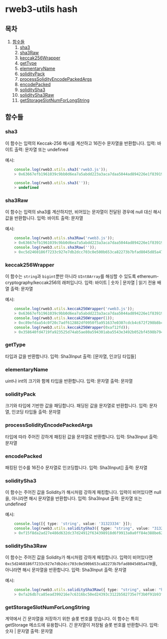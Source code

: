 # rweb3-utils hash

## 목차
1. [함수들](#functions)
     1. [sha3](#sha3)
     2. [sha3Raw](#sha3raw)
     3. [keccak256Wrapper](#keccak256wrapper)
     4. [getType](#gettype)
     5. [elementaryName](#elementaryname)
     6. [solidityPack](#soliditypack)
     7. [processSolidityEncodePackedArgs](#processSolidityEncodePackedArgs)
     8. [encodePacked](#encodepacked)
     9. [soliditySha3](#soliditysha3)
     10. [soliditySha3Raw](#soliditysha3raw)
     11. [getStorageSlotNumForLongString](#getstorageslotnumforlongstring)

## 함수들

### sha3
이 함수는 입력의 Keccak-256 해시를 계산하고 16진수 문자열을 반환합니다.
입력: 바이트
출력: 문자열 또는 undefined

예시: 

```ts
    console.log(rweb3.utils.sha3('rweb3.js'));
    > 0x63667efb1961039c9bb0d6ea7a5abdd223a3aca7daa5044ad894226e1f83919a

    console.log(rweb3.utils.sha3(''));
    > undefined
```

### sha3Raw
이 함수는 입력의 sha3를 계산하지만, 비어있는 문자열이 전달된 경우에 null 대신 해시 값을 반환합니다.
입력: 바이트
출력: 문자열

예시: 

```ts
    console.log(rweb3.utils.sha3Raw('rweb3.js'));
    > 0x63667efb1961039c9bb0d6ea7a5abdd223a3aca7daa5044ad894226e1f83919a
    console.log(rweb3.utils.sha3Raw(''));
    > 0xc5d2460186f7233c927e7db2dcc703c0e500b653ca82273b7bfad8045d85a470
```
      
### keccak256Wrapper
이 함수는 `string`과 `bigint`뿐만 아니라 `UInt8Array`를 해싱할 수 있도록 ethereum-cryptography/keccak256의 래퍼입니다.
입력: 바이트 | 숫자 | 문자열 | 읽기 전용 배열<number>
출력: 문자열

예시:
```ts
    console.log(rweb3.utils.keccak256Wrapper('rweb3.js'));
    > 0x63667efb1961039c9bb0d6ea7a5abdd223a3aca7daa5044ad894226e1f83919a
    console.log(rweb3.utils.keccak256Wrapper(1));
    > 0xc89efdaa54c0f20c7adf612882df0950f5a951637e0307cdcb4c672f298b8bc6
    console.log(rweb3.utils.keccak256Wrapper(0xaf12fd));
    > 0x358640fd4719fa923525d74ab5ae80a594301aba5543e3492b052bf4598b794c
```

### getType
타입과 값을 반환합니다.
입력: Sha3Input
출력: [문자열, 인코딩 타입들]

### elementaryName
uint나 int의 크기와 함께 타입을 반환합니다.
입력: 문자열
출력: 문자열

### solidityPack
크기와 타입에 기반한 값을 패딩합니다.
패딩된 값을 문자열로 반환합니다.
입력: 문자열, 인코딩 타입들
출력: 문자열

### processSolidityEncodePackedArgs
타입에 따라 주어진 강하게 패킹된 값을 문자열로 반환합니다.
입력: Sha3Input
출력: 문자열

### encodePacked
패킹된 인수를 16진수 문자열로 인코딩합니다.
입력: Sha3Input[]
출력: 문자열

### soliditySha3
이 함수는 주어진 값을 Solidity가 해시처럼 강하게 패킹합니다. 입력이 비어있다면 null을, 아니라면 해시 문자열을 반환합니다.
입력: Sha3Input
출력: 문자열 또는 undefined`

예시: 
```ts
    console.log([{ type: 'string', value: '31323334' }]);
    console.log(rweb3.utils.soliditySha3({ type: "string", value: "31323334" }));
    > 0xf15f8da2ad27e486d632dc37d24912f634398918d6f9913a0a0ff84e388be62b
```

### soliditySha3Raw
이 함수는 주어진 값을 Solidity가 해시처럼 강하게 패킹합니다. 입력이 비어있다면 `0xc5d2460186f7233c927e7db2dcc703c0e500b653ca82273b7bfad8045d85a470`을, 아니라면 해시 문자열을 반환합니다.
입력: Sha3Input
출력: 문자열

예시: 
```ts
    console.log(rweb3.utils.soliditySha3Raw({ type: "string", value: "helloworld" }))
    > 0xfa26db7ca85ead399216e7c6316bc50ed24393c3122b582735e7f3b0f91b93f0
```

### getStorageSlotNumForLongString
계약에서 긴 문자열을 저장하기 위한 슬롯 번호를 얻습니다. 이 함수는 특히 getStorage 메소드에 유용합니다.
긴 문자열이 저장될 슬롯 번호를 반환합니다.
입력: 숫자 | 문자열
출력: 문자열